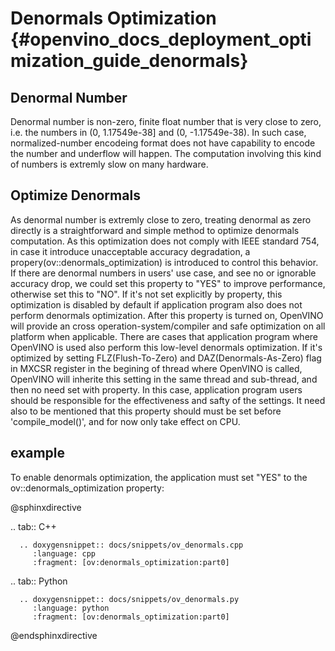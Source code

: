# Denormals Optimization {#openvino_docs_deployment_optimization_guide_denormals}
## Denormal Number
Denormal number is non-zero, finite float number that is very close to zero, i.e. the numbers in (0, 1.17549e-38] and (0, -1.17549e-38). In such case, normalized-number encodeing format does not have capability to encode the number and underflow will happen. The computation involving this kind of numbers is extremly slow on many hardware.

## Optimize Denormals
As denormal number is extremly close to zero, treating denormal as zero directly is a straightforward and simple method to optimize denormals computation. As this optimization does not comply with IEEE standard 754, in case it introduce unacceptable accuracy degradation, a propery(ov::denormals_optimization) is introduced to control this behavior. If there are denormal numbers in users' use case, and see no or ignorable accuracy drop, we could set this property to "YES" to improve performance, otherwise set this to "NO". If it's not set explicitly by property, this optimization is disabled by default if application program also does not perform denormals optimization. After this property is turned on, OpenVINO will provide an cross operation-system/compiler and safe optimization on all platform when applicable.
There are cases that application program where OpenVINO is used also perform this low-level denormals optimization. If it's optimized by setting FLZ(Flush-To-Zero) and DAZ(Denormals-As-Zero) flag in MXCSR register in the begining of thread where OpenVINO is called, OpenVINO will inherite this setting in the same thread and sub-thread, and then no need set with property. In this case, application program users should be responsible for the effectiveness and safty of the settings.
It need also to be mentioned that this property should must be set before 'compile_model()', and for now only take effect on CPU.

## example
To enable denormals optimization, the application must set "YES" to the ov::denormals_optimization property:

@sphinxdirective

.. tab:: C++

      .. doxygensnippet:: docs/snippets/ov_denormals.cpp
         :language: cpp
         :fragment: [ov:denormals_optimization:part0]

.. tab:: Python

      .. doxygensnippet:: docs/snippets/ov_denormals.py
         :language: python
         :fragment: [ov:denormals_optimization:part0]

@endsphinxdirective

